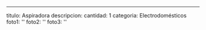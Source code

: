 ---
titulo: Aspiradora
descripcion: 
cantidad: 1
categoria: Electrodomésticos
foto1: ''
foto2: ''
foto3: ''
